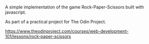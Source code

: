 A simple implementation of the game Rock-Paper-Scissors built with javascript. 

As part of a practical project for The Odin Project.

https://www.theodinproject.com/courses/web-development-101/lessons/rock-paper-scissors
